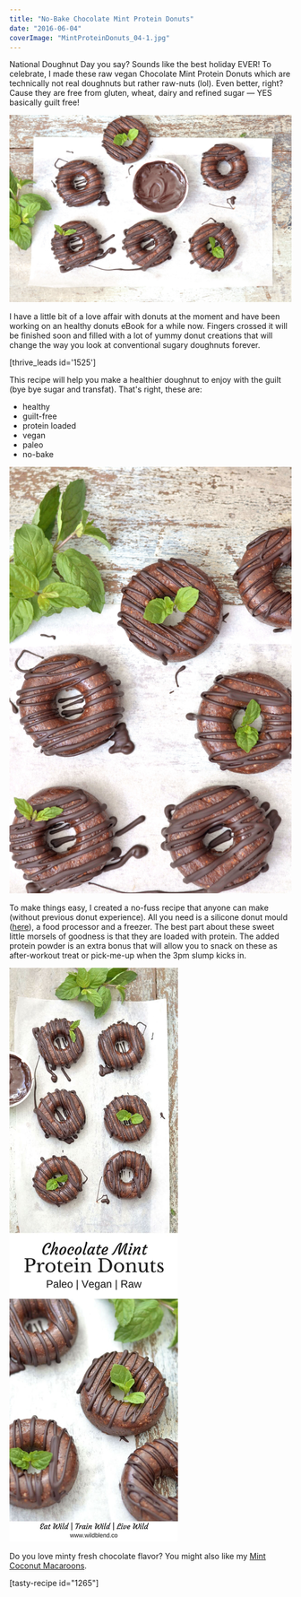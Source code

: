 ```yaml
---
title: "No-Bake Chocolate Mint Protein Donuts"
date: "2016-06-04"
coverImage: "MintProteinDonuts_04-1.jpg"
---
```


National Doughnut Day you say? Sounds like the best holiday EVER! To celebrate, I made these raw vegan Chocolate Mint Protein Donuts which are technically not real doughnuts but rather raw-nuts (lol). Even better, right? Cause they are free from gluten, wheat, dairy and refined sugar — YES basically guilt free!

![Chocolate Mint Protein Donuts](images/MintProteinDonuts_03.jpg)

I have a little bit of a love affair with donuts at the moment and have been working on an healthy donuts eBook for a while now. Fingers crossed it will be finished soon and filled with a lot of yummy donut creations that will change the way you look at conventional sugary doughnuts forever.

\[thrive\_leads id='1525'\]

This recipe will help you make a healthier doughnut to enjoy with the guilt (bye bye sugar and transfat). That's right, these are:

- healthy
- guilt-free
- protein loaded
- vegan
- paleo
- no-bake

![Chocolate Mint Protein Donuts](images/MintProteinDonuts_05.jpg)

To make things easy, I created a no-fuss recipe that anyone can make (without previous donut experience). All you need is a silicone donut mould ([here](https://www.etsy.com/au/listing/201298344/8-cavity-donut-doughnut-cake-mold?gpla=1&gao=1&&utm_source=google&utm_medium=cpc&utm_campaign=shopping_au_en_au_-other-other&utm_custom1=1e9b0835-e410-4f61-9665-2b4efd67d74b&gclid=CjwKCAiA6qPRBRAkEiwAGw4SdkENEpgdGolZ1IxDMhYqesXzRgXmbo68y8nUsd2gMJghWAXtTYs5AhoCOtIQAvD_BwE)), a food processor and a freezer. The best part about these sweet little morsels of goodness is that they are loaded with protein. The added protein powder is an extra bonus that will allow you to snack on these as after-workout treat or pick-me-up when the 3pm slump kicks in.

![Chocolate Mint Protein Donuts](images/PIN-Chocolate-Mint-Protein-Donuts.jpg)

Do you love minty fresh chocolate flavor? You might also like my [Mint Coconut Macaroons](https://www.wildblend.co/mint-coconut-macaroons/).

\[tasty-recipe id="1265"\]
